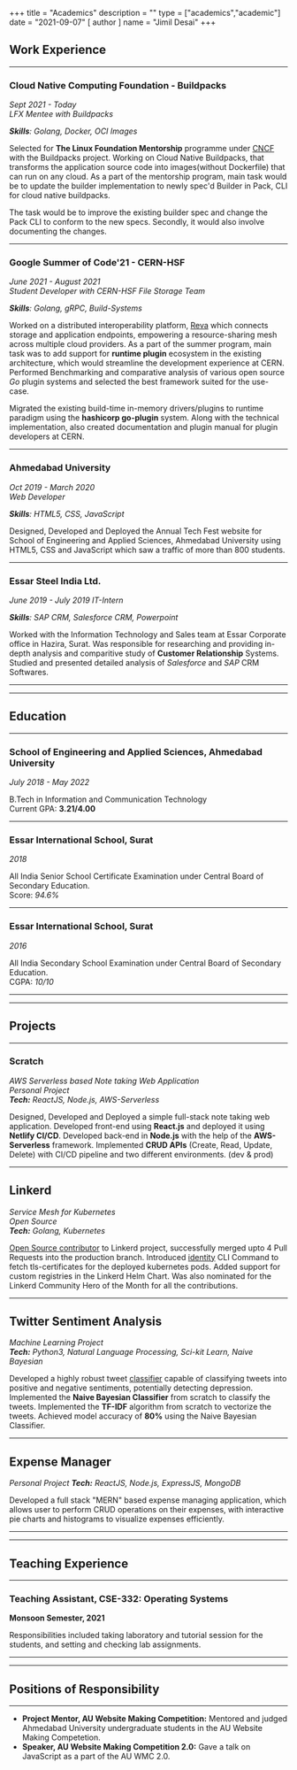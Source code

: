+++
title = "Academics"
description = ""
type = ["academics","academic"]
date = "2021-09-07"
[ author ]
  name = "Jimil Desai"
+++


## Work Experience

---

### Cloud Native Computing Foundation - Buildpacks
*Sept 2021 - Today*  
*LFX Mentee with Buildpacks*

***Skills**: Golang, Docker, OCI Images*  

Selected for **The Linux Foundation Mentorship** programme under [CNCF](https://www.cncf.io/) with the Buildpacks project. Working on Cloud Native Buildpacks, that transforms the application source code into images(without Dockerfile) that can run on any cloud. As a part of the mentorship program, main task would be to update the builder implementation to newly spec'd Builder in Pack, CLI for cloud native buildpacks.

The task would be to improve the existing builder spec and change the Pack CLI to conform to the new specs. Secondly, it would also involve documenting the changes.

---

### Google Summer of Code'21 - CERN-HSF
*June 2021 - August 2021*  
*Student Developer with CERN-HSF File Storage Team*

***Skills**: Golang, gRPC, Build-Systems*

Worked on a distributed interoperability platform, [Reva](https://github.com/cs3org/reva) which connects storage and application endpoints, empowering a resource-sharing mesh across multiple cloud providers. As a part of the summer program, main task was to add support for **runtime plugin** ecosystem in the existing architecture, which would streamline the development experience at CERN. Performed Benchmarking and comparative analysis of various open source *Go* plugin systems and selected the best framework suited for the use-case.

Migrated the existing build-time in-memory drivers/plugins to runtime paradigm using the **hashicorp go-plugin** system. Along with the technical implementation, also created documentation and plugin manual for plugin developers at CERN.

---

### Ahmedabad University
*Oct 2019 - March 2020*  
*Web Developer*

***Skills**: HTML5, CSS, JavaScript*

Designed, Developed and Deployed the Annual Tech Fest website for School of Engineering and Applied Sciences, Ahmedabad University using HTML5, CSS and JavaScript which saw a traffic of more than 800 students.

---

### Essar Steel India Ltd.
*June 2019 - July 2019*
*IT-Intern*

***Skills**: SAP CRM, Salesforce CRM, Powerpoint*

Worked with the Information Technology and Sales team at Essar Corporate office in Hazira, Surat. Was responsible for researching and providing in-depth analysis and comparitive study of **Customer Relationship** Systems. Studied and presented detailed analysis of *Salesforce* and *SAP* CRM Softwares.

---
---
## Education
---


### School of Engineering and Applied Sciences, Ahmedabad University
*July 2018 - May 2022*

B.Tech in Information and Communication Technology  
Current GPA: **3.21/4.00**

---

### Essar International School, Surat
*2018*

All India Senior School Certificate Examination under Central Board of Secondary Education.  
Score: *94.6%*

---

### Essar International School, Surat
*2016*

All India Secondary School Examination under Central Board of Secondary Education.  
CGPA: *10/10*

---
---
## Projects
---

### Scratch
*AWS Serverless based Note taking Web Application*  
*Personal Project*  
***Tech:** ReactJS, Node.js, AWS-Serverless*

Designed, Developed and Deployed a simple full-stack note taking web application. Developed front-end using **React.js** and deployed it using **Netlify CI/CD**. Developed back-end in **Node.js** with the help of the **AWS-Serverless** framework. Implemented **CRUD APIs** (Create, Read, Update, Delete) with CI/CD pipeline and two different environments. (dev & prod)

---

## Linkerd
*Service Mesh for Kubernetes*  
*Open Source*   
***Tech:** Golang, Kubernetes*

[Open Source contributor](https://github.com/linkerd/linkerd2/commits?author=jimil749) to Linkerd project, successfully merged upto 4 Pull Requests into the production branch. Introduced [identity](https://github.com/linkerd/linkerd2/pull/5408) CLI Command to fetch tls-certificates for the deployed kubernetes pods. Added support for custom registries in the Linkerd Helm Chart. Was also nominated for the Linkerd Community Hero of the Month for all the contributions.

---

## Twitter Sentiment Analysis
*Machine Learning Project*  
***Tech:** Python3, Natural Language Processing, Sci-kit Learn, Naive Bayesian*

Developed a highly robust tweet [classifier](https://github.com/jimil749/CSE523-Machine-Learning-Hardly-Humans) capable of classifying tweets into positive and negative sentiments, potentially detecting depression. Implemented the **Naive Bayesian Classifier** from scratch to classify the tweets. Implemented the **TF-IDF** algorithm from scratch to vectorize the tweets. Achieved model accuracy of **80%** using the Naive Bayesian Classifier.

---

## Expense Manager
*Personal Project*
***Tech:** ReactJS, Node.js, ExpressJS, MongoDB*

Developed a full stack "MERN" based expense managing application, which allows user to perform CRUD operations on their expenses, with interactive pie charts and histograms to visualize expenses efficiently.

---
---
## Teaching Experience
---

### Teaching Assistant, CSE-332: Operating Systems
**Monsoon Semester, 2021**

Responsibilities included taking laboratory and tutorial session for the students, and setting and checking lab assignments.

---
---
## Positions of Responsibility
---

- **Project Mentor, AU Website Making Competition:** Mentored and judged Ahmedabad University undergraduate students in the AU Website Making Competetion.
- **Speaker, AU Website Making Competition 2.0:** Gave a talk on JavaScript as a part of the AU WMC 2.0.